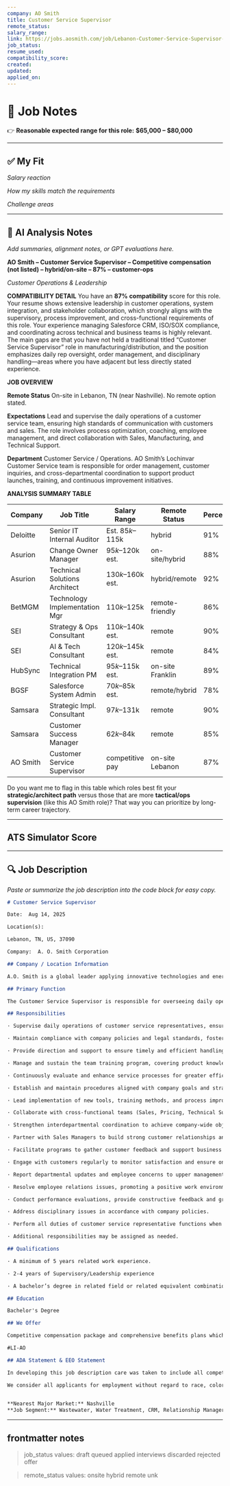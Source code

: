 ```yaml
---
company: AO Smith
title: Customer Service Supervisor
remote_status:
salary_range:
link: https://jobs.aosmith.com/job/Lebanon-Customer-Service-Supervisor-TN-37090/1317255200/?feedId=211300
job_status:
resume_used:
compatibility_score:
created:
updated:
applied_on:
---
```

# 📓 Job Notes


👉 **Reasonable expected range for this role:** **$65,000 – $80,000**

---

## ✅ My Fit

*Salary reaction*


*How my skills match the requirements*


*Challenge areas* 

---

## 🧠 AI Analysis Notes
_Add summaries, alignment notes, or GPT evaluations here._

**AO Smith – Customer Service Supervisor – Competitive compensation (not listed) – hybrid/on-site – 87% – customer-ops**

_Customer Operations & Leadership_

**COMPATIBILITY DETAIL**
You have an **87% compatibility** score for this role. Your resume shows extensive leadership in customer operations, system integration, and stakeholder collaboration, which strongly aligns with the supervisory, process improvement, and cross-functional requirements of this role. Your experience managing Salesforce CRM, ISO/SOX compliance, and coordinating across technical and business teams is highly relevant. The main gaps are that you have not held a traditional titled “Customer Service Supervisor” role in manufacturing/distribution, and the position emphasizes daily rep oversight, order management, and disciplinary handling—areas where you have adjacent but less directly stated experience.  

**JOB OVERVIEW**

**Remote Status**
On-site in Lebanon, TN (near Nashville). No remote option stated.

**Expectations**
Lead and supervise the daily operations of a customer service team, ensuring high standards of communication with customers and sales. The role involves process optimization, coaching, employee management, and direct collaboration with Sales, Manufacturing, and Technical Support.

**Department**
Customer Service / Operations.
AO Smith’s Lochinvar Customer Service team is responsible for order management, customer inquiries, and cross-departmental coordination to support product launches, training, and continuous improvement initiatives.

**ANALYSIS SUMMARY TABLE**

|**Company**|**Job Title**|**Salary Range**|**Remote Status**|**Percentage**|**Tag**|
|---|---|---|---|---|---|
|Deloitte|Senior IT Internal Auditor|Est. $85k–$115k|hybrid|91%|audit-it|
|Asurion|Change Owner Manager|$95k–$120k est.|on-site/hybrid|88%|change-mgmt|
|Asurion|Technical Solutions Architect|$130k–$160k est.|hybrid/remote|92%|solutions-arch|
|BetMGM|Technology Implementation Mgr|$110k–$125k|remote-friendly|86%|implement|
|SEI|Strategy & Ops Consultant|$110k–$140k est.|remote|90%|strategy|
|SEI|AI & Tech Consultant|$120k–$145k est.|remote|84%|ai-consult|
|HubSync|Technical Integration PM|$95k–$115k est.|on-site Franklin|89%|integration|
|BGSF|Salesforce System Admin|$70k–$85k est.|remote/hybrid|78%|salesforce|
|Samsara|Strategic Impl. Consultant|$97k–$131k|remote|90%|implement|
|Samsara|Customer Success Manager|$62k–$84k|remote|85%|customer-succ|
|AO Smith|Customer Service Supervisor|competitive pay|on-site Lebanon|87%|customer-ops|

Do you want me to flag in this table which roles best fit your **strategic/architect path** versus those that are more **tactical/ops supervision** (like this AO Smith role)? That way you can prioritize by long-term career trajectory.

---

## ATS Simulator Score


---

## 🔍 Job Description
_Paste or summarize the job description into the code block for easy copy._
```markdown
# Customer Service Supervisor

Date:  Aug 14, 2025

Location(s):  

Lebanon, TN, US, 37090

Company:  A. O. Smith Corporation

## Company / Location Information

A.O. Smith is a global leader applying innovative technologies and energy-efficient solutions to products manufactured and marketed worldwide. The company is one of the world’s leading manufacturers of residential and commercial water heating equipment and boilers, as well as a manufacturer of water treatment products for residential and light commercial applications. A. O. Smith is headquartered in Milwaukee, Wisconsin, with approximately 12,000 employees at operations in the United States, Canada, China, India, Mexico, the Netherlands, and the United Kingdom.

## Primary Function

The Customer Service Supervisor is responsible for overseeing daily operations of Lochinvar Customer Service team, ensuring high standards of communication and service with customers and sales personnel. This role also focuses on coaching, process improvement, and fostering interdepartmental collaboration.

## Responsibilities

· Supervise daily operations of customer service representatives, ensuring effective communication with customers and sales teams via phone, email, and other channels.

· Maintain compliance with company policies and legal standards, fostering a fair and high-performing work environment.

· Provide direction and support to ensure timely and efficient handling of customer inquiries and orders.

· Manage and sustain the team training program, covering product knowledge, procedures, and customer relationship management.

· Continuously evaluate and enhance service processes for greater efficiency, accuracy, and satisfaction.

· Establish and maintain procedures aligned with company goals and strategic initiatives.

· Lead implementation of new tools, training methods, and process improvements to optimize order management operations.

· Collaborate with cross-functional teams (Sales, Pricing, Technical Support, Manufacturing, etc.) to support new programs and product launches.

· Strengthen interdepartmental coordination to achieve company-wide objectives.

· Partner with Sales Managers to build strong customer relationships and drive satisfaction.

· Facilitate programs to gather customer feedback and support business initiatives.

· Engage with customers regularly to monitor satisfaction and ensure ongoing management involvement.

· Report departmental updates and employee concerns to upper management in a timely manner.

· Resolve employee relations issues, promoting a positive work environment.

· Conduct performance evaluations, provide constructive feedback and growth opportunities.

· Address disciplinary issues in accordance with company policies.

· Perform all duties of customer service representative functions when and where appropriate.

· Additional responsibilities may be assigned as needed.

## Qualifications

· A minimum of 5 years related work experience.

· 2-4 years of Supervisory/Leadership experience

· A bachelor’s degree in related field or related equivalent combination of education and work experience

## Education

Bachelor's Degree

## We Offer

Competitive compensation package and comprehensive benefits plans which include medical and dental insurance, company-sponsored life insurance, retirement security savings plan, short- and long-term disability programs and tuition assistance.

#LI-AO

## ADA Statement & EEO Statement

In developing this job description care was taken to include all competencies needed to successfully perform in this position. However, for Americans with Disabilities Act (ADA) purposes, the essential functions of the job may or may not have been described for purposes of ADA reasonable accommodation. All reasonable accommodation requests will be reviewed and evaluated on a case-by-case basis.

We consider all applicants for employment without regard to race, color, religion, gender, sexual orientation, national origin, age, disability, gender identity and expression, marital or military status. We also provide reasonable accommodations to qualified individuals with disabilities in accordance with the Americans with Disabilities Act and applicable state and local law. 

  
**Nearest Major Market:** Nashville  
**Job Segment:** Wastewater, Water Treatment, CRM, Relationship Manager, Engineering, Technology, Customer Service
```


---

## frontmatter notes

> job_status values: 
>   draft
>   queued
>   applied
>   interviews
>   discarded
>   rejected
>   offer

> remote_status values:
>   onsite
>   hybrid
>   remote
>   unk